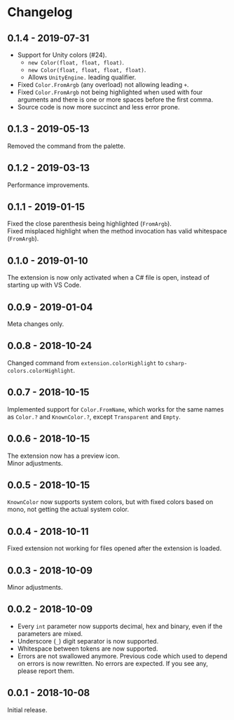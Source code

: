 # Changelog

## 0.1.4 - 2019-07-31

- Support for Unity colors (#24).
  - `new Color(float, float, float)`.
  - `new Color(float, float, float, float)`.
  - Allows `UnityEngine.` leading qualifier.
- Fixed `Color.FromArgb` (any overload) not allowing leading `+`.
- Fixed `Color.FromArgb` not being highlighted when used with four arguments and there is one or more spaces before the first comma.
- Source code is now more succinct and less error prone.

## 0.1.3 - 2019-05-13

Removed the command from the palette.

## 0.1.2 - 2019-03-13

Performance improvements.

## 0.1.1 - 2019-01-15

Fixed the close parenthesis being highlighted (`FromArgb`).  
Fixed misplaced highlight when the method invocation has valid whitespace (`FromArgb`).

## 0.1.0 - 2019-01-10

The extension is now only activated when a C# file is open, instead of starting up with VS Code. 

## 0.0.9 - 2019-01-04

Meta changes only.

## 0.0.8 - 2018-10-24

Changed command from `extension.colorHighlight` to `csharp-colors.colorHighlight`.

## 0.0.7 - 2018-10-15

Implemented support for `Color.FromName`, which works for the same names as `Color.?` and `KnownColor.?`, except `Transparent` and `Empty`.

## 0.0.6 - 2018-10-15

The extension now has a preview icon.  
Minor adjustments.

## 0.0.5 - 2018-10-15

`KnownColor` now supports system colors, but with fixed colors based on mono, not getting the actual system color.

## 0.0.4 - 2018-10-11

Fixed extension not working for files opened after the extension is loaded.

## 0.0.3 - 2018-10-09

Minor adjustments.

## 0.0.2 - 2018-10-09

- Every `int` parameter now supports decimal, hex and binary, even if the parameters are mixed.
- Underscore (`_`) digit separator is now supported.
- Whitespace between tokens are now supported.
- Errors are not swallowed anymore. Previous code which used to depend on errors is now rewritten. No errors are expected. If you see any, please report them.

## 0.0.1 - 2018-10-08

Initial release.
